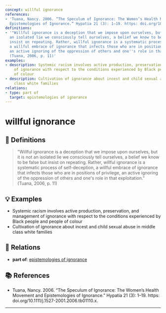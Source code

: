 ```yaml
---
concept: willful ignorance
references:
- 'Tuana, Nancy. 2006. “The Speculum of Ignorance: The Women’s Health Movement and
  Epistemologies of Ignorance.” Hypatia 21 (3): 1–19. https: doi.org/10.1111/j.1527-2001.2006.tb01110.x.'
definitions:
- '"Willful ignorance is a deception that we impose upon ourselves, but it is not
  an isolated lie we consciously tell ourselves, a belief we know to be false but
  insist on repeating. Rather, willful ignorance is a systematic process of self-deception,
  a willful embrace of ignorance that infects those who are in positions of privilege,
  an active ignoring of the oppression of others and one''s role in that exploitation."
  (Tuana, 2006, p. 11)'
examples:
- description: Systemic racism involves active production, preservation, and management
    of ignorance with respect to the conditions experienced by Black people and people
    of colour
- description: Cultivation of ignorance about incest and child sexual abuse in middle
    class white families
relations:
- type: part of
  target: epistemologies of ignorance
---
```


# willful ignorance

## 📖 Definitions

> "Willful ignorance is a deception that we impose upon ourselves, but it is not an isolated lie we consciously tell ourselves, a belief we know to be false but insist on repeating. Rather, willful ignorance is a systematic process of self-deception, a willful embrace of ignorance that infects those who are in positions of privilege, an active ignoring of the oppression of others and one's role in that exploitation." (Tuana, 2006, p. 11)

## 💡 Examples

- Systemic racism involves active production, preservation, and management of ignorance with respect to the conditions experienced by Black people and people of colour
- Cultivation of ignorance about incest and child sexual abuse in middle class white families

## 🔗 Relations

- **part of**: [epistemologies of ignorance](./epistemologies-of-ignorance.md)

## 📚 References

- Tuana, Nancy. 2006. “The Speculum of Ignorance: The Women’s Health Movement and Epistemologies of Ignorance.” Hypatia 21 (3): 1–19. https: doi.org/10.1111/j.1527-2001.2006.tb01110.x.

---

<script src="https://giscus.app/client.js"
                data-repo="natesheehan/conceptcartography"
                data-repo-id="R_kgDOPB5QiQ"
                data-category="General"
                data-category-id="DIC_kwDOPB5Qic4CsAxd"
                data-mapping="pathname"
                data-strict="0"
                data-reactions-enabled="1"
                data-emit-metadata="0"
                data-input-position="bottom"
                data-theme="catppuccin_mocha"
                data-lang="en"
                crossorigin="anonymous"
                async>
        </script>
        
